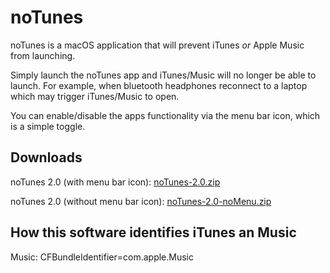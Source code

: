 # noTunes

noTunes is a macOS application that will prevent iTunes _or_ Apple Music from launching.

Simply launch the noTunes app and iTunes/Music will no longer be able to launch. For example, when bluetooth headphones reconnect to a laptop which may trigger iTunes/Music to open.

You can enable/disable the apps functionality via the menu bar icon, which is a simple toggle.

## Downloads

noTunes 2.0 (with menu bar icon): [noTunes-2.0.zip](https://github.com/tombonez/noTunes/releases/download/v2.0/noTunes-2.0.zip)

noTunes 2.0 (without menu bar icon): [noTunes-2.0-noMenu.zip](https://github.com/tombonez/noTunes/releases/download/v2.0/noTunes-2.0-noMenu.zip)

## How this software identifies iTunes an Music

Music: CFBundleIdentifier=com.apple.Music

